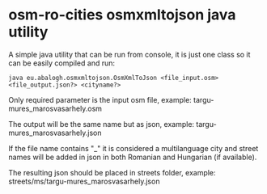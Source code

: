 # osm-ro-cities osmxmltojson java utility

A simple java utility that can be run from console, it is just one class so it can be easily compiled and run:
```
java eu.abalogh.osmxmltojson.OsmXmlToJson <file_input.osm> <file_output.json?> <cityname?>
```

Only required parameter is the input osm file, example: targu-mures_marosvasarhely.osm

The output will be the same name but as json, example: targu-mures_marosvasarhely.json

If the file name contains "_" it is considered a multilanguage city and street names will be added in json in both Romanian and Hungarian (if available).

The resulting json should be placed in streets folder, example: streets/ms/targu-mures_marosvasarhely.json